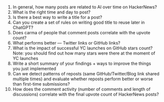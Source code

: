 1. In general, how many posts are related to AI over time on HackerNews? 
2. What is the right time and day to post?
3. Is there a best way to write a title for a post?
4. Can you create a set of rules on writing good title to reuse later in ChatGPT?
5. Does carma of people that comment posts correlate with the upvote count?
6. What performs better — Twitter links or GitHub links?
7. What is the impact of successful YC launches on GitHub stars count? 
Note: you should find out how many stars were there at the moment of YC launches
8. Write a short summary of your findings + ways to improve the things you just implemented
9. Can we detect patterns of reposts (same GitHub/Twitter/Blog link shared multiple times) and evaluate whether reposts perform better or worse than first-time submissions?
10. How does the comment activity (number of comments and length of discussions) correlate with the final upvote count of HackerNews posts?